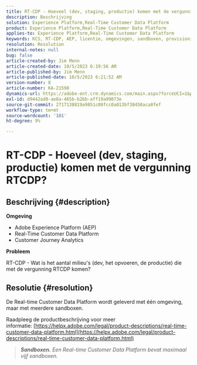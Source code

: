 ```yaml
---
title: RT-CDP - Hoeveel (dev, staging, productie) komen met de vergunning RTCDP?
description: Beschrijving
solution: Experience Platform,Real-Time Customer Data Platform
product: Experience Platform,Real-Time Customer Data Platform
applies-to: Experience Platform,Real-Time Customer Data Platform
keywords: KCS, RT-CDP, AEP, licentie, omgevingen, sandboxen, provisioning, Customer Journey Analytics, dev, staging, productie, Adobe Experience Platform
resolution: Resolution
internal-notes: null
bug: false
article-created-by: Jim Menn
article-created-date: 10/5/2023 6:19:56 AM
article-published-by: Jim Menn
article-published-date: 10/5/2023 6:21:52 AM
version-number: 8
article-number: KA-21590
dynamics-url: https://adobe-ent.crm.dynamics.com/main.aspx?forceUCI=1&pagetype=entityrecord&etn=knowledgearticle&id=10716b2f-4763-ee11-be6e-6045bd006268
exl-id: d9442ad0-ae8a-465b-b2bb-aff19a99073e
source-git-commit: 2717138819a9851c08fcc0a013bf38450aca8fef
workflow-type: tm+mt
source-wordcount: '101'
ht-degree: 9%

---
```


# RT-CDP - Hoeveel (dev, staging, productie) komen met de vergunning RTCDP?

## Beschrijving {#description}


<b>Omgeving</b>

- Adobe Experience Platform (AEP)
- Real-Time Customer Data Platform
- Customer Journey Analytics




<b>Probleem</b>

RT-CDP - Wat is het aantal milieu&#39;s (dev, het opvoeren, de productie) die met de vergunning RTCDP komen?


## Resolutie {#resolution}


De Real-time Customer Data Platform wordt geleverd met één omgeving, maar met meerdere sandboxen.

Raadpleeg de productbeschrijving voor meer informatie: [https://helpx.adobe.com/legal/product-descriptions/real-time-customer-data-platform.html](https://helpx.adobe.com/legal/product-descriptions/real-time-customer-data-platform.html)


> <b>*Sandboxen.</b> Een Real-time Customer Data Platform bevat maximaal vijf sandboxen.*
